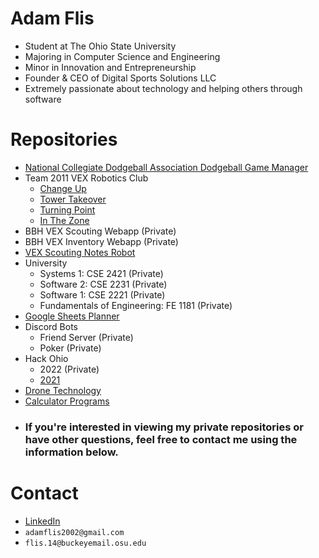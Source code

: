 # Adam Flis
- Student at The Ohio State University
- Majoring in Computer Science and Engineering
- Minor in Innovation and Entrepreneurship
- Founder & CEO of Digital Sports Solutions LLC
- Extremely passionate about technology and helping others through software

# Repositories
- [National Collegiate Dodgeball Association Dodgeball Game Manager](https://github.com/Adam-Flis/NCDA-Shotclock)
- Team 2011 VEX Robotics Club
  -  [Change Up](https://github.com/Adam-Flis/2011F-Change-Up)
  -  [Tower Takeover](https://github.com/Adam-Flis/2011A-Tower-Takeover)
  -  [Turning Point](https://github.com/Adam-Flis/2011A-Turning-Point)
  -  [In The Zone](https://github.com/Adam-Flis/2011F-In-The-Zone)
- BBH VEX Scouting Webapp (Private)
- BBH VEX Inventory Webapp (Private)
- [VEX Scouting Notes Robot](https://github.com/Adam-Flis/Vex-Scouting-Notes-Robot)
- University
  - Systems 1: CSE 2421 (Private)
  - Software 2: CSE 2231 (Private)
  - Software 1: CSE 2221 (Private)
  - Fundamentals of Engineering: FE 1181 (Private)
- [Google Sheets Planner](https://github.com/Adam-Flis/Google-Sheets-Planner)
- Discord Bots
  - Friend Server (Private)
  - Poker (Private)
- Hack Ohio
  - 2022 (Private)
  - [2021](https://github.com/Adam-Flis/Hack-Ohio-2021)
- [Drone Technology](https://github.com/Adam-Flis/Drone-Technology)
- [Calculator Programs](https://github.com/Adam-Flis/Calculator-Programs)
- ### If you're interested in viewing my private repositories or have other questions, feel free to contact me using the information below.

# Contact
- [LinkedIn](https://www.linkedin.com/in/adam-flis-580409251/)
- `adamflis2002@gmail.com`
- `flis.14@buckeyemail.osu.edu`
